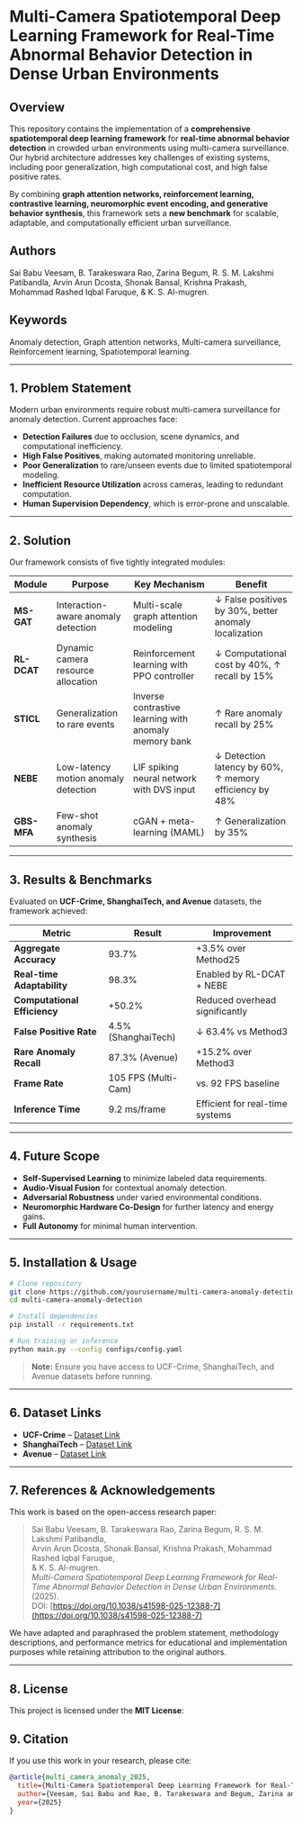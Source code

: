# Multi-Camera Spatiotemporal Deep Learning Framework for Real-Time Abnormal Behavior Detection in Dense Urban Environments

## Overview

This repository contains the implementation of a **comprehensive spatiotemporal deep learning framework** for **real-time abnormal behavior detection** in crowded urban environments using multi-camera surveillance. Our hybrid architecture addresses key challenges of existing systems, including poor generalization, high computational cost, and high false positive rates.

By combining **graph attention networks, reinforcement learning, contrastive learning, neuromorphic event encoding, and generative behavior synthesis**, this framework sets a **new benchmark** for scalable, adaptable, and computationally efficient urban surveillance.

## Authors

Sai Babu Veesam, B. Tarakeswara Rao, Zarina Begum, R. S. M. Lakshmi Patibandla, Arvin Arun Dcosta, Shonak Bansal, Krishna Prakash, Mohammad Rashed Iqbal Faruque, & K. S. Al-mugren.

## Keywords

Anomaly detection, Graph attention networks, Multi-camera surveillance, Reinforcement learning, Spatiotemporal learning.

---

## 1. Problem Statement

Modern urban environments require robust multi-camera surveillance for anomaly detection. Current approaches face:

* **Detection Failures** due to occlusion, scene dynamics, and computational inefficiency.
* **High False Positives**, making automated monitoring unreliable.
* **Poor Generalization** to rare/unseen events due to limited spatiotemporal modeling.
* **Inefficient Resource Utilization** across cameras, leading to redundant computation.
* **Human Supervision Dependency**, which is error-prone and unscalable.

---

## 2. Solution

Our framework consists of five tightly integrated modules:

| Module      | Purpose                              | Key Mechanism                                         | Benefit                                                |
| ----------- | ------------------------------------ | ----------------------------------------------------- | ------------------------------------------------------ |
| **MS-GAT**  | Interaction-aware anomaly detection  | Multi-scale graph attention modeling                  | ↓ False positives by 30%, better anomaly localization  |
| **RL-DCAT** | Dynamic camera resource allocation   | Reinforcement learning with PPO controller            | ↓ Computational cost by 40%, ↑ recall by 15%           |
| **STICL**   | Generalization to rare events        | Inverse contrastive learning with anomaly memory bank | ↑ Rare anomaly recall by 25%                           |
| **NEBE**    | Low-latency motion anomaly detection | LIF spiking neural network with DVS input             | ↓ Detection latency by 60%, ↑ memory efficiency by 48% |
| **GBS-MFA** | Few-shot anomaly synthesis           | cGAN + meta-learning (MAML)                           | ↑ Generalization by 35%                                |

---

## 3. Results & Benchmarks

Evaluated on **UCF-Crime, ShanghaiTech, and Avenue** datasets, the framework achieved:

| Metric                       | Result              | Improvement                     |
| ---------------------------- | ------------------- | ------------------------------- |
| **Aggregate Accuracy**       | 93.7%               | +3.5% over Method25             |
| **Real-time Adaptability**   | 98.3%               | Enabled by RL-DCAT + NEBE       |
| **Computational Efficiency** | +50.2%              | Reduced overhead significantly  |
| **False Positive Rate**      | 4.5% (ShanghaiTech) | ↓ 63.4% vs Method3              |
| **Rare Anomaly Recall**      | 87.3% (Avenue)      | +15.2% over Method3             |
| **Frame Rate**               | 105 FPS (Multi-Cam) | vs. 92 FPS baseline             |
| **Inference Time**           | 9.2 ms/frame        | Efficient for real-time systems |

---

## 4. Future Scope

* **Self-Supervised Learning** to minimize labeled data requirements.
* **Audio-Visual Fusion** for contextual anomaly detection.
* **Adversarial Robustness** under varied environmental conditions.
* **Neuromorphic Hardware Co-Design** for further latency and energy gains.
* **Full Autonomy** for minimal human intervention.

---

## 5. Installation & Usage

```bash
# Clone repository
git clone https://github.com/yourusername/multi-camera-anomaly-detection.git
cd multi-camera-anomaly-detection

# Install dependencies
pip install -r requirements.txt

# Run training or inference
python main.py --config configs/config.yaml
```

> **Note:** Ensure you have access to UCF-Crime, ShanghaiTech, and Avenue datasets before running.

---

## 6. Dataset Links

* **UCF-Crime** – [Dataset Link](https://www.crcv.ucf.edu/projects/real-world/)
* **ShanghaiTech** – [Dataset Link](https://www.cse.cuhk.edu.hk/leojia/projects/detectabnormal/dataset.html)
* **Avenue** – [Dataset Link](https://svip-lab.github.io/dataset/campus_dataset.html)

---

## 7. References & Acknowledgements

This work is based on the open-access research paper:

> Sai Babu Veesam, B. Tarakeswara Rao, Zarina Begum, R. S. M. Lakshmi Patibandla,  
> Arvin Arun Dcosta, Shonak Bansal, Krishna Prakash, Mohammad Rashed Iqbal Faruque,  
> & K. S. Al-mugren.  
> *Multi-Camera Spatiotemporal Deep Learning Framework for Real-Time Abnormal Behavior Detection in Dense Urban Environments.* (2025).  
> DOI: [https://doi.org/10.1038/s41598-025-12388-7](https://doi.org/10.1038/s41598-025-12388-7)


We have adapted and paraphrased the problem statement, methodology descriptions, and performance metrics for educational and implementation purposes while retaining attribution to the original authors.

---

## 8. License

This project is licensed under the **MIT License**:



## 9. Citation

If you use this work in your research, please cite:

```bibtex
@article{multi_camera_anomaly_2025,
  title={Multi-Camera Spatiotemporal Deep Learning Framework for Real-Time Abnormal Behavior Detection in Dense Urban Environments},
  author={Veesam, Sai Babu and Rao, B. Tarakeswara and Begum, Zarina and Patibandla, R. S. M. Lakshmi and Dcosta, Arvin Arun and Bansal, Shonak and Prakash, Krishna and Faruque, Mohammad Rashed Iqbal and Al-mugren, K. S.},
  year={2025}
}
```



